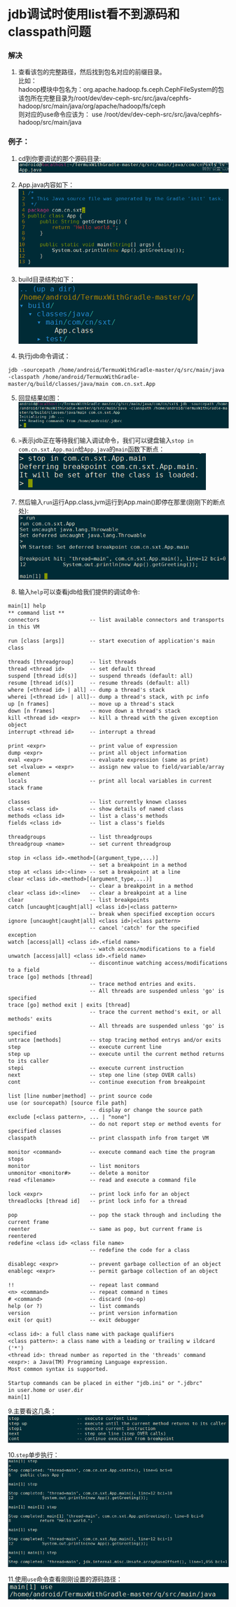 # jdb调试时使用list看不到源码和classpath问题
  
### 解决  
1.  查看该包的完整路径，然后找到包名对应的前缀目录。  
比如：  
hadoop模块中包名为：org.apache.hadoop.fs.ceph.CephFileSystem的包  
该包所在完整目录为/root/dev/dev-ceph-src/src/java/cephfs-hadoop/src/main/java/org/apache/hadoop/fs/ceph  
则对应的use命令应该为：
use /root/dev/dev-ceph-src/src/java/cephfs-hadoop/src/main/java

### 例子：
1.  cd到你要调试的那个源码目录:  
![:24.png](../img/24.png)  

2. App.java内容如下：  
![:25.png](../img/25.png)  

3. build目录结构如下：  
![:26.png](../img/26.png)  

4. 执行jdb命令调试：  
```
jdb -sourcepath /home/android/TermuxWithGradle-master/q/src/main/java -classpath /home/android/TermuxWithGradle-master/q/build/classes/java/main com.cn.sxt.App
```  

5. 回显结果如图：  
![:28.png](../img/28.png)  

6. `>`表示jdb正在等待我们输入调试命令，我们可以键盘输入`stop in com.cn.sxt.App.main`给`App.java`的`main`函数下断点：  
![:29.png](../img/29.png)  

7. 然后输入`run`运行App.class,jvm运行到App.main()即停在那里(刚刚下的断点处):  
![:30.png](../img/30.png)  

8. 输入`help`可以查看jdb给我们提供的调试命令:  
 
```
main[1] help
** command list **
connectors                -- list available connectors and transports in this VM

run [class [args]]        -- start execution of application's main class

threads [threadgroup]     -- list threads
thread <thread id>        -- set default thread
suspend [thread id(s)]    -- suspend threads (default: all)
resume [thread id(s)]     -- resume threads (default: all)
where [<thread id> | all] -- dump a thread's stack
wherei [<thread id> | all]-- dump a thread's stack, with pc info
up [n frames]             -- move up a thread's stack
down [n frames]           -- move down a thread's stack
kill <thread id> <expr>   -- kill a thread with the given exception object
interrupt <thread id>     -- interrupt a thread

print <expr>              -- print value of expression
dump <expr>               -- print all object information
eval <expr>               -- evaluate expression (same as print)
set <lvalue> = <expr>     -- assign new value to field/variable/array element
locals                    -- print all local variables in current stack frame

classes                   -- list currently known classes
class <class id>          -- show details of named class
methods <class id>        -- list a class's methods
fields <class id>         -- list a class's fields

threadgroups              -- list threadgroups
threadgroup <name>        -- set current threadgroup

stop in <class id>.<method>[(argument_type,...)]
                          -- set a breakpoint in a method
stop at <class id>:<line> -- set a breakpoint at a line
clear <class id>.<method>[(argument_type,...)]
                          -- clear a breakpoint in a method
clear <class id>:<line>   -- clear a breakpoint at a line
clear                     -- list breakpoints
catch [uncaught|caught|all] <class id>|<class pattern>
                          -- break when specified exception occurs
ignore [uncaught|caught|all] <class id>|<class pattern>
                          -- cancel 'catch' for the specified exception
watch [access|all] <class id>.<field name>
                          -- watch access/modifications to a field
unwatch [access|all] <class id>.<field name>
                          -- discontinue watching access/modifications to a field
trace [go] methods [thread]
                          -- trace method entries and exits.
                          -- All threads are suspended unless 'go' is specified
trace [go] method exit | exits [thread]
                          -- trace the current method's exit, or all methods' exits
                          -- All threads are suspended unless 'go' is specified
untrace [methods]         -- stop tracing method entrys and/or exits
step                      -- execute current line
step up                   -- execute until the current method returns to its caller
stepi                     -- execute current instruction
next                      -- step one line (step OVER calls)
cont                      -- continue execution from breakpoint

list [line number|method] -- print source code
use (or sourcepath) [source file path]
                          -- display or change the source path
exclude [<class pattern>, ... | "none"]
                          -- do not report step or method events for specified classes
classpath                 -- print classpath info from target VM

monitor <command>         -- execute command each time the program stops
monitor                   -- list monitors
unmonitor <monitor#>      -- delete a monitor
read <filename>           -- read and execute a command file

lock <expr>               -- print lock info for an object
threadlocks [thread id]   -- print lock info for a thread

pop                       -- pop the stack through and including the current frame
reenter                   -- same as pop, but current frame is reentered
redefine <class id> <class file name>
                          -- redefine the code for a class

disablegc <expr>          -- prevent garbage collection of an object
enablegc <expr>           -- permit garbage collection of an object

!!                        -- repeat last command
<n> <command>             -- repeat command n times
# <command>               -- discard (no-op)
help (or ?)               -- list commands
version                   -- print version information
exit (or quit)            -- exit debugger

<class id>: a full class name with package qualifiers
<class pattern>: a class name with a leading or trailing w ildcard ('*')
<thread id>: thread number as reported in the 'threads' command
<expr>: a Java(TM) Programming Language expression.
Most common syntax is supported.

Startup commands can be placed in either "jdb.ini" or ".jdbrc"
in user.home or user.dir
main[1]

```
9.主要看这几条：  
![:32.png](../img/32.png)  

10.`step`单步执行：  
![:33.png](../img/33.png)  

11.使用`use`命令查看刚刚设置的源码路径：  
![:34.png](../img/34.png)  

